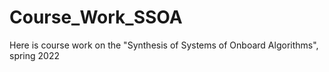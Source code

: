 # Course_Work_SSOA
Here is course work on the "Synthesis of Systems of Onboard Algorithms", spring 2022
